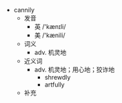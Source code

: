 - cannily
  - 发音
    - 英 /'kænɪli/
    - 美 /'kænili/
  - 词义
    - adv. 机灵地
  - 近义词
    - adv. 机灵地；用心地；狡诈地
      - shrewdly
      - artfully
  - 补充